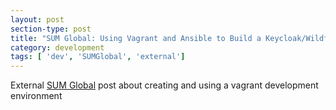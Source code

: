 ```yaml
---
layout: post
section-type: post
title: "SUM Global: Using Vagrant and Ansible to Build a Keycloak/Wildfly Development Server"
category: development
tags: [ 'dev', 'SUMGlobal', 'external']
---
```

External [SUM Global](http://sumglobal.com/using-vagrant-and-ansible-to-build-a-keycloakwildfly-development-server/) post about creating and using a vagrant development environment